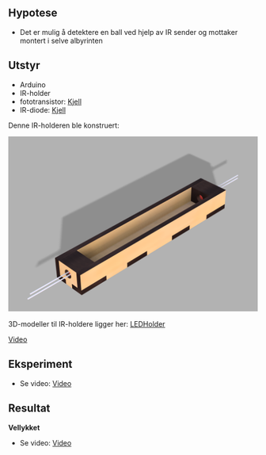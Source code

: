 
## Hypotese

* Det er mulig å detektere en ball ved hjelp av IR sender og mottaker montert i selve albyrinten

## Utstyr

* Arduino
* IR-holder
* fototransistor: [Kjell](https://www.kjell.com/no/produkter/elektro-og-verktoy/elektronikk/optokomponenter/ir-dioder-fototransistorer/luxorparts-ir-pakke-10-deler-p89281)
* IR-diode: [Kjell](https://www.kjell.com/no/produkter/elektro-og-verktoy/elektronikk/optokomponenter/ir-dioder-fototransistorer/luxorparts-ir-pakke-10-deler-p89281)

Denne IR-holderen ble konstruert:

![](./things/LEDHolder.png)

3D-modeller til IR-holdere ligger her: [LEDHolder](./things/LEDHolder/)

[Video](./doc/Lab.jpeg)

## Eksperiment

* Se video: [Video](./doc/IRBallDetectorTest.mp4) 

## Resultat

**Vellykket** 

* Se video: [Video](./doc/IRBallDetectorTest.mp4) 

